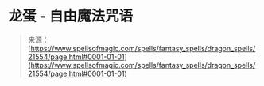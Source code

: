 <!--yml

category: 未分类

date: 2024-06-12 19:05:09

-->

# 龙蛋 - 自由魔法咒语

> 来源：[https://www.spellsofmagic.com/spells/fantasy_spells/dragon_spells/21554/page.html#0001-01-01](https://www.spellsofmagic.com/spells/fantasy_spells/dragon_spells/21554/page.html#0001-01-01)

